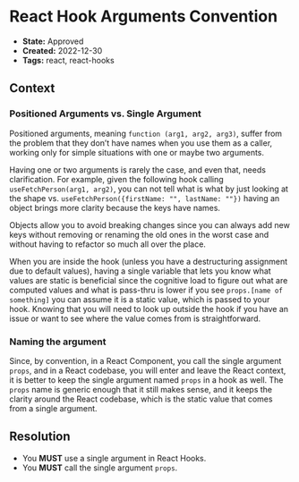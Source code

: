 # React Hook Arguments Convention

- **State:** Approved
- **Created:** 2022-12-30
- **Tags:** react, react-hooks

## Context

### Positioned Arguments vs. Single Argument

Positioned arguments, meaning `function (arg1, arg2, arg3)`, suffer from the
problem that they don’t have names when you use them as a caller, working only
for simple situations with one or maybe two arguments.

Having one or two arguments is rarely the case, and even that, needs
clarification. For example, given the following hook
calling `useFetchPerson(arg1, arg2)`, you can not tell what is what by just
looking at the shape vs. `useFetchPerson({firstName: "", lastName: ""})` having
an object brings more clarity because the keys have names.

Objects allow you to avoid breaking changes since you can always add new keys
without removing or renaming the old ones in the worst case and without having
to refactor so much all over the place.

When you are inside the hook (unless you have a destructuring assignment due to
default values), having a single variable that lets you know what values are
static is beneficial since the cognitive load to figure out what are computed
values and what is pass-thru is lower if you see `props.[name of something]` you
can assume it is a static value, which is passed to your hook. Knowing that you
will need to look up outside the hook if you have an issue or want to see where
the value comes from is straightforward.

### Naming the argument

Since, by convention, in a React Component, you call the single argument
`props`, and in a React codebase, you will enter and leave the React context,
it is better to keep the single argument named `props` in a hook as well. The
`props` name is generic enough that it still makes sense, and it keeps the
clarity around the React codebase, which is the static value that comes from a
single argument.

## Resolution

- You **MUST** use a single argument in React Hooks.
- You **MUST** call the single argument `props`.
